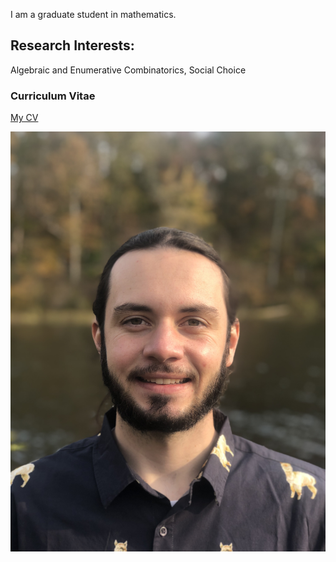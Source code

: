 I am a graduate student in mathematics. 
## Research Interests:
Algebraic and Enumerative Combinatorics, Social Choice

### Curriculum Vitae

[My CV](CV.pdf)

![Image of Daniel](Dan.jpeg)
